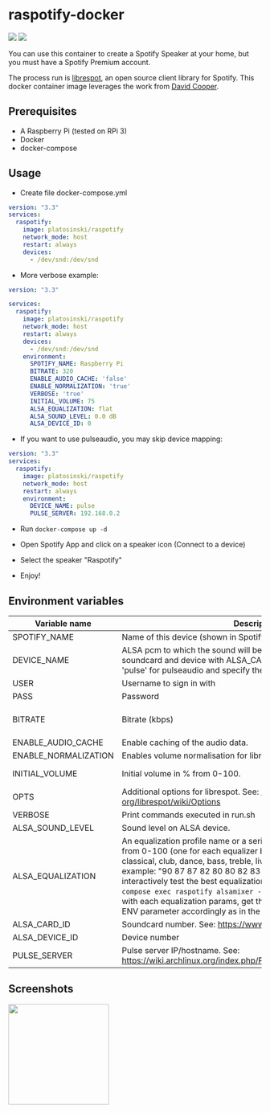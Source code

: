 # raspotify-docker
[![](https://img.shields.io/docker/pulls/platosinski/raspotify)](https://hub.docker.com/r/platosinski/raspotify)
[![](https://img.shields.io/docker/automated/platosinski/raspotify)](https://hub.docker.com/r/platosinski/raspotify)

You can use this container to create a Spotify Speaker at your home, but you must have a Spotify Premium account.

The process run is [librespot](https://github.com/plietar/librespot), an open source client library for Spotify.
This docker container image leverages the work from [David Cooper](https://dtcooper.github.io/raspotify).

## Prerequisites

* A Raspberry Pi (tested on RPi 3)
* Docker
* docker-compose

## Usage

* Create file docker-compose.yml

```yml
version: "3.3"
services:
  raspotify:
    image: platosinski/raspotify
    network_mode: host
    restart: always
    devices:
      - /dev/snd:/dev/snd
```

* More verbose example:
```yml
version: "3.3"

services:
  raspotify:
    image: platosinski/raspotify
    network_mode: host
    restart: always
    devices:
      - /dev/snd:/dev/snd
    environment:
      SPOTIFY_NAME: Raspberry Pi
      BITRATE: 320
      ENABLE_AUDIO_CACHE: 'false'
      ENABLE_NORMALIZATION: 'true'
      VERBOSE: 'true'
      INITIAL_VOLUME: 75
      ALSA_EQUALIZATION: flat
      ALSA_SOUND_LEVEL: 0.0 dB
      ALSA_DEVICE_ID: 0
```

* If you want to use pulseaudio, you may skip device mapping:
```yml
version: "3.3"
services:
  raspotify:
    image: platosinski/raspotify
    network_mode: host
    restart: always
    environment:
      DEVICE_NAME: pulse
      PULSE_SERVER: 192.168.0.2 
```

* Run ```docker-compose up -d```

* Open Spotify App and click on a speaker icon (Connect to a device)

* Select the speaker "Raspotify"

* Enjoy!


## Environment variables

| Variable name | Description | Default |
| --- | --- | --- |
| SPOTIFY_NAME | Name of this device (shown in Spotify client) | Raspotify |
| DEVICE_NAME | ALSA pcm to which the sound will be output. You can change ALSA soundcard and device with ALSA_CARD_ID and ALSA_DEVICE_ID. Use 'pulse' for pulseaudio and specify the server in PULSE_SERVER. | default |
| USER | Username to sign in with | |
| PASS | Password | |
| BITRATE | Bitrate (kbps) | 160 (from librespot) |
| ENABLE_AUDIO_CACHE | Enable caching of the audio data. | 'false' |
| ENABLE_NORMALIZATION | Enables volume normalisation for librespot | 'true' |
| INITIAL_VOLUME | Initial volume in % from 0-100. | 50 (from librespot) |
| OPTS | Additional options for librespot. See: https://github.com/librespot-org/librespot/wiki/Options | |
| VERBOSE | Print commands executed in run.sh | 'false' |
| ALSA_SOUND_LEVEL | Sound level on ALSA device. | 0.0 dB |
| ALSA_EQUALIZATION | An equalization profile name or a series of 10 space separated values from 0-100 (one for each equalizer bin). Available profile names: flat, classical, club, dance, bass, treble, live, party, pop, rock, techno. Bins example: "90 87 87 82 80 80 82 83 91 95". If you wish to interactively test the best equalization parameters, execute ```docker-compose exec raspotify alsamixer -D equal```. On the next screen play with each equalization params, get the desired bin values and set this ENV parameter accordingly as in the example above. | | 
| ALSA_CARD_ID | Soundcard number. See: https://www.alsa-project.org/wiki/Asoundrc | 0 | 
| ALSA_DEVICE_ID | Device number | 0 |
| PULSE_SERVER | Pulse server IP/hostname. See: https://wiki.archlinux.org/index.php/PulseAudio#Environment_variables | |

## Screenshots

<img src="screenshot.png" width="200" />
